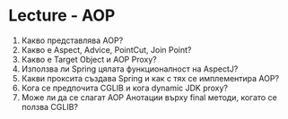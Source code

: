 # Lecture - AOP

1) Какво представлява AOP?
2) Какво е Aspect, Advice, PointCut, Join Point?
3) Какво е Target Object и AOP Proxy?
4) Използва ли Spring цялата функционалност на AspectJ?
5) Какви проксита създава Spring и как с тях се имплементира AOP?
6) Кога се предпочита CGLIB и кога dynamic JDK proxy?
7) Може ли да се слагат AOP Анотации върху final методи, когато се ползва CGLIB?